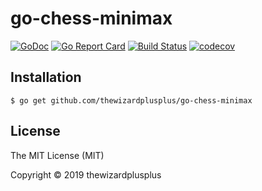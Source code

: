 # go-chess-minimax

[![GoDoc](https://godoc.org/github.com/thewizardplusplus/go-chess-minimax?status.svg)](https://godoc.org/github.com/thewizardplusplus/go-chess-minimax)
[![Go Report Card](https://goreportcard.com/badge/github.com/thewizardplusplus/go-chess-minimax)](https://goreportcard.com/report/github.com/thewizardplusplus/go-chess-minimax)
[![Build Status](https://travis-ci.org/thewizardplusplus/go-chess-minimax.svg?branch=master)](https://travis-ci.org/thewizardplusplus/go-chess-minimax)
[![codecov](https://codecov.io/gh/thewizardplusplus/go-chess-minimax/branch/master/graph/badge.svg)](https://codecov.io/gh/thewizardplusplus/go-chess-minimax)

## Installation

```
$ go get github.com/thewizardplusplus/go-chess-minimax
```

## License

The MIT License (MIT)

Copyright &copy; 2019 thewizardplusplus
